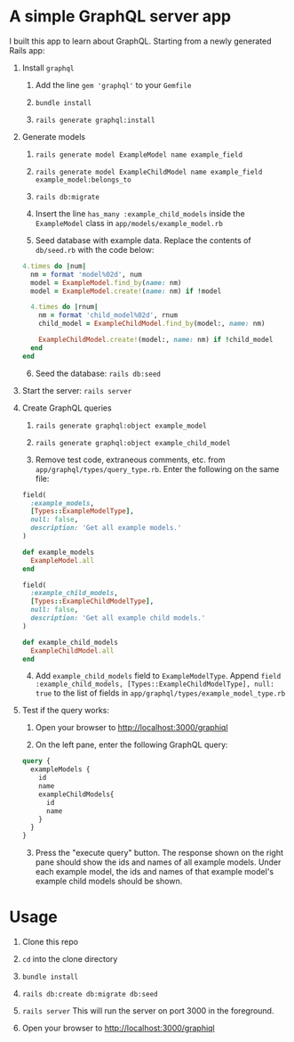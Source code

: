 # A simple GraphQL server app

I built this app to learn about GraphQL. Starting from a newly generated Rails app:

1. Install `graphql`

    1. Add the line `gem 'graphql'` to your `Gemfile`

    2. `bundle install`

    3. `rails generate graphql:install`

2. Generate models

    1. `rails generate model ExampleModel name example_field`

    2. `rails generate model ExampleChildModel name example_field example_model:belongs_to`

    3. `rails db:migrate`

    4. Insert the line `has_many :example_child_models` inside the `ExampleModel` class in `app/models/example_model.rb`

    5. Seed database with example data. Replace the contents of `db/seed.rb` with the code below:
    ```ruby
    4.times do |num|
      nm = format 'model%02d', num
      model = ExampleModel.find_by(name: nm)
      model = ExampleModel.create!(name: nm) if !model

      4.times do |rnum|
        nm = format 'child_model%02d', rnum
        child_model = ExampleChildModel.find_by(model:, name: nm)

        ExampleChildModel.create!(model:, name: nm) if !child_model
      end
    end

    ```

    6. Seed the database: `rails db:seed`

3. Start the server: `rails server`

4. Create GraphQL queries

    1. `rails generate graphql:object example_model`

    2. `rails generate graphql:object example_child_model`

    3. Remove test code, extraneous comments, etc. from `app/graphql/types/query_type.rb`. Enter the following on the same file:

    ```ruby
    field(
      :example_models,
      [Types::ExampleModelType],
      null: false,
      description: 'Get all example models.'
    )

    def example_models
      ExampleModel.all
    end

    field(
      :example_child_models,
      [Types::ExampleChildModelType],
      null: false,
      description: 'Get all example child models.'
    )

    def example_child_models
      ExampleChildModel.all
    end
    ```
    4. Add `example_child_models` field to `ExampleModelType`. Append `field :example_child_models, [Types::ExampleChildModelType], null: true` to the list of fields in `app/graphql/types/example_model_type.rb`


5. Test if the query works:

    1. Open your browser to [http://localhost:3000/graphiql](http://localhost:3000/graphiql)

    2. On the left pane, enter the following GraphQL query:

    ```graphql
    query {
      exampleModels {
        id
        name
        exampleChildModels{
          id
          name
        }
      }
    }
    ```

    3. Press the "execute query" button. The response shown on the right pane should show the ids and names of all example models. Under each example model, the ids and names of that example model's example child models should be shown.

# Usage

1. Clone this repo

2. `cd` into the clone directory

3. `bundle install`

4. `rails db:create db:migrate db:seed`

5. `rails server` This will run the server on port 3000 in the foreground.

6. Open your browser to [http://localhost:3000/graphiql](http://localhost:3000/graphiql)
